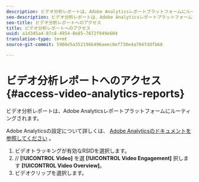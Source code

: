 ```yaml
---
description: ビデオ分析レポートは、Adobe Analyticsレポートプラットフォームにルーティングされます。
seo-description: ビデオ分析レポートは、Adobe Analyticsレポートプラットフォームにルーティングされます。
seo-title: ビデオ分析レポートへのアクセス
title: ビデオ分析レポートへのアクセス
uuid: a1d345a4-87c8-4954-8e85-7672f949e604
translation-type: tm+mt
source-git-commit: 5908e5a3521966496aeec0ef730e4a704fddfb68

---
```



# ビデオ分析レポートへのアクセス{#access-video-analytics-reports}

ビデオ分析レポートは、Adobe Analyticsレポートプラットフォームにルーティングされます。

Adobe Analyticsの設定について詳しくは、 [Adobe Analyticsのドキュメントを参照してください](https://microsite.omniture.com/t2/help/en_US/reference/) 。
1. ビデオトラッキングが有効なRSIDを選択します。
1. // **[!UICONTROL Video]** を選 **[!UICONTROL Video Engagement]** 択します **[!UICONTROL Video Overview]**。
1. ビデオクリップを選択します。
